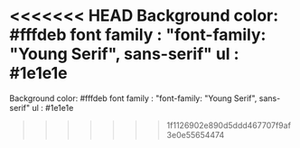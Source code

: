 <<<<<<< HEAD
Background color: #fffdeb
font family : "font-family: "Young Serif", sans-serif"
ul : #1e1e1e
=======
Background color: #fffdeb
font family : "font-family: "Young Serif", sans-serif"
ul : #1e1e1e

> > > > > > > 1f1126902e890d5ddd467707f9af3e0e55654474
